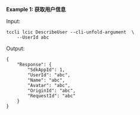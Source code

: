 **Example 1: 获取用户信息**



Input: 

```
tccli lcic DescribeUser --cli-unfold-argument  \
    --UserId abc
```

Output: 
```
{
    "Response": {
        "SdkAppId": 1,
        "UserId": "abc",
        "Name": "abc",
        "Avatar": "abc",
        "OriginId": "abc",
        "RequestId": "abc"
    }
}
```

